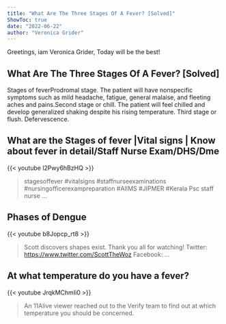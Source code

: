 ```yaml
---
title: "What Are The Three Stages Of A Fever? [Solved]"
ShowToc: true 
date: "2022-06-22"
author: "Veronica Grider" 
---
```


Greetings, iam Veronica Grider, Today will be the best!
## What Are The Three Stages Of A Fever? [Solved]
Stages of feverProdromal stage. The patient will have nonspecific symptoms such as mild headache, fatigue, general malaise, and fleeting aches and pains.Second stage or chill. The patient will feel chilled and develop generalized shaking despite his rising temperature. 
 Third stage or flush. 
 Defervescence.

## What are the Stages of fever |Vital signs | Know about fever in detail/Staff Nurse Exam/DHS/Dme
{{< youtube l2Pwy6hBzHQ >}}
>stagesoffever #vitalsigns #staffnurseexaminations #nursingofficerexampreparation #AIIMS #JIPMER #Kerala Psc staff nurse ...

## Phases of Dengue
{{< youtube b8Jopcp_rt8 >}}
>Scott discovers shapes exist. Thank you all for watching! Twitter: https://www.twitter.com/ScottTheWoz Facebook: ...

## At what temperature do you have a fever?
{{< youtube JrqkMChmIi0 >}}
>An 11Alive viewer reached out to the Verify team to find out at which temperature you should be concerned.

